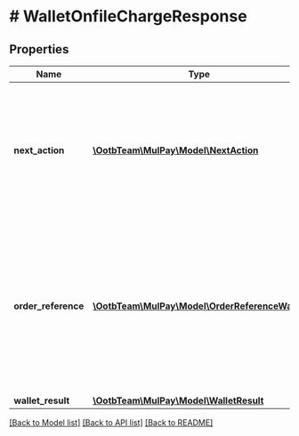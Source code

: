 # # WalletOnfileChargeResponse

## Properties

Name | Type | Description | Notes
------------ | ------------- | ------------- | -------------
**next_action** | [**\OotbTeam\MulPay\Model\NextAction**](NextAction.md) | レスポンスを受け取った後の加盟店様側の処理   仮売上成功時は&#x60;CAPTURE&#x60;、即時売上成功時は&#x60;NO_ACTION&#x60;です。 - &#x60;NO_ACTION&#x60;：後続処理なし | [optional]
**order_reference** | [**\OotbTeam\MulPay\Model\OrderReferenceWallet**](OrderReferenceWallet.md) | 支払いリクエストの取引情報     - &#x60;status&#x60;フィールドは以下の値を返します。     - 仮売上成功時: &#x60;AUTH&#x60;     - 即時売上成功時: &#x60;CAPTURE&#x60;   - &#x60;chargeType&#x60;フィールドは必ず&#x60;WALLET&#x60;です。 | [optional]
**wallet_result** | [**\OotbTeam\MulPay\Model\WalletResult**](WalletResult.md) |  | [optional]

[[Back to Model list]](../../README.md#models) [[Back to API list]](../../README.md#endpoints) [[Back to README]](../../README.md)
